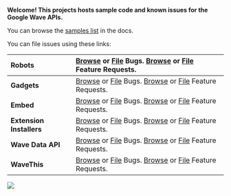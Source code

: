 **Welcome! This projects hosts sample code and known issues for the Google Wave APIs.**

You can browse the [samples list](http://code.google.com/apis/wave/samples/index.html) in the docs.

You can file issues using these links:

| **Robots** | [Browse](http://code.google.com/p/google-wave-resources/issues/list?can=2&q=label:ApiType-Robots%20label:Type-Defect) or [File](http://code.google.com/p/google-wave-resources/issues/entry?template=Robots%20Bug) Bugs. [Browse](http://code.google.com/p/google-wave-resources/issues/list?can=2&q=label:ApiType-Robots%20label:Type-Enhancement) or [File](http://code.google.com/p/google-wave-resources/issues/entry?template=Robots%20Feature%20Request) Feature Requests. |
|:-----------|:---------------------------------------------------------------------------------------------------------------------------------------------------------------------------------------------------------------------------------------------------------------------------------------------------------------------------------------------------------------------------------------------------------------------------------------------------------------------------------|
| **Gadgets** | [Browse](http://code.google.com/p/google-wave-resources/issues/list?can=2&q=label:ApiType-Gadgets%20label:Type-Defect) or [File](http://code.google.com/p/google-wave-resources/issues/entry?template=Gadgets%20Bug) Bugs.  [Browse](http://code.google.com/p/google-wave-resources/issues/list?can=2&q=label:ApiType-Gadgets%20label:Type-Enhancement) or [File](http://code.google.com/p/google-wave-resources/issues/entry?template=Gadgets%20Feature%20Request) Feature Requests. |
| **Embed**  | [Browse](http://code.google.com/p/google-wave-resources/issues/list?can=2&q=label:ApiType-Embed%20label:Type-Defect) or [File](http://code.google.com/p/google-wave-resources/issues/entry?template=Embed%20Bug) Bugs.  [Browse](http://code.google.com/p/google-wave-resources/issues/list?can=2&q=label:ApiType-Embed%20label:Type-Enhancement) or [File](http://code.google.com/p/google-wave-resources/issues/entry?template=Embed%20Feature%20Request) Feature Requests.    |
| **Extension Installers** | [Browse](http://code.google.com/p/google-wave-resources/issues/list?can=2&q=label:ApiType-Extensions%20label:Type-Defect) or [File](http://code.google.com/p/google-wave-resources/issues/entry?template=Extensions%20Bug) Bugs.  [Browse](http://code.google.com/p/google-wave-resources/issues/list?can=2&q=label:ApiType-Extensions%20label:Type-Enhancement) or [File](http://code.google.com/p/google-wave-resources/issues/entry?template=Extensions%20Feature%20Request) Feature Requests. |
| **Wave Data API** | [Browse](http://code.google.com/p/google-wave-resources/issues/list?can=2&q=label:ApiType-WaveData%20label:Type-Defect) or [File](http://code.google.com/p/google-wave-resources/issues/entry?template=Wave%20Data%20API%20Bug) Bugs.  [Browse](http://code.google.com/p/google-wave-resources/issues/list?can=2&q=label:ApiType-WaveData%20label:Type-Enhancement) or [File](http://code.google.com/p/google-wave-resources/issues/entry?template=Wave%20Data%20API%20Request) Feature Requests. |
| **WaveThis** | [Browse](http://code.google.com/p/google-wave-resources/issues/list?can=2&q=label:ApiType-WaveThis%20label:Type-Defect) or [File](http://code.google.com/p/google-wave-resources/issues/entry?template=WaveThis%20Bug) Bugs.  [Browse](http://code.google.com/p/google-wave-resources/issues/list?can=2&q=label:ApiType-WaveThis%20label:Type-Enhancement) or [File](http://code.google.com/p/google-wave-resources/issues/entry?template=WaveThis%20Feature%20Request) Feature Requests. |

<img src='http://code.google.com/apis/wave/images/wavelogo.png' />
